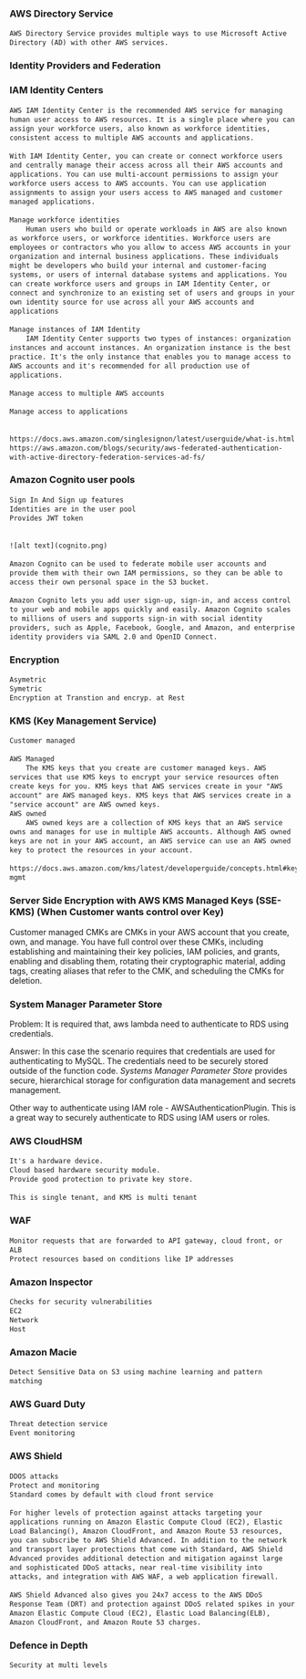 ### AWS Directory Service

    AWS Directory Service provides multiple ways to use Microsoft Active Directory (AD) with other AWS services.

### Identity Providers and Federation

### IAM Identity Centers

    AWS IAM Identity Center is the recommended AWS service for managing human user access to AWS resources. It is a single place where you can assign your workforce users, also known as workforce identities, consistent access to multiple AWS accounts and applications.

    With IAM Identity Center, you can create or connect workforce users and centrally manage their access across all their AWS accounts and applications. You can use multi-account permissions to assign your workforce users access to AWS accounts. You can use application assignments to assign your users access to AWS managed and customer managed applications.

    Manage workforce identities
        Human users who build or operate workloads in AWS are also known as workforce users, or workforce identities. Workforce users are employees or contractors who you allow to access AWS accounts in your organization and internal business applications. These individuals might be developers who build your internal and customer-facing systems, or users of internal database systems and applications. You can create workforce users and groups in IAM Identity Center, or connect and synchronize to an existing set of users and groups in your own identity source for use across all your AWS accounts and applications

    Manage instances of IAM Identity 
        IAM Identity Center supports two types of instances: organization instances and account instances. An organization instance is the best practice. It's the only instance that enables you to manage access to AWS accounts and it's recommended for all production use of applications. 
    
    Manage access to multiple AWS accounts

    Manage access to applications


    https://docs.aws.amazon.com/singlesignon/latest/userguide/what-is.html
    https://aws.amazon.com/blogs/security/aws-federated-authentication-with-active-directory-federation-services-ad-fs/


### Amazon Cognito user pools
    Sign In And Sign up features
    Identities are in the user pool
    Provides JWT token


    ![alt text](cognito.png)

    Amazon Cognito can be used to federate mobile user accounts and provide them with their own IAM permissions, so they can be able to access their own personal space in the S3 bucket.

    Amazon Cognito lets you add user sign-up, sign-in, and access control to your web and mobile apps quickly and easily. Amazon Cognito scales to millions of users and supports sign-in with social identity providers, such as Apple, Facebook, Google, and Amazon, and enterprise identity providers via SAML 2.0 and OpenID Connect.


### Encryption
    Asymetric
    Symetric
    Encryption at Transtion and encryp. at Rest 

### KMS (Key Management Service)

    Customer managed

    AWS Managed
        The KMS keys that you create are customer managed keys. AWS services that use KMS keys to encrypt your service resources often create keys for you. KMS keys that AWS services create in your "AWS account" are AWS managed keys. KMS keys that AWS services create in a "service account" are AWS owned keys.
    AWS owned
        AWS owned keys are a collection of KMS keys that an AWS service owns and manages for use in multiple AWS accounts. Although AWS owned keys are not in your AWS account, an AWS service can use an AWS owned key to protect the resources in your account.

    https://docs.aws.amazon.com/kms/latest/developerguide/concepts.html#key-mgmt



### Server Side Encryption with AWS KMS Managed Keys (SSE-KMS) (When Customer wants control over Key)

 
Customer managed CMKs are CMKs in your AWS account that you create, own, and manage. You have full control over these CMKs, including establishing and maintaining their key policies, IAM policies, and grants, enabling and disabling them, rotating their cryptographic material, adding tags, creating aliases that refer to the CMK, and scheduling the CMKs for deletion.



### System Manager Parameter Store

Problem: It is required that, aws lambda need to authenticate to RDS using credentials.

Answer: In this case the scenario requires that credentials are used for authenticating to MySQL. The credentials need to be securely stored outside of the function code. *Systems Manager Parameter Store* provides secure, hierarchical storage for configuration data management and secrets management.

Other way to authenticate using IAM role - AWSAuthenticationPlugin.
 This is a great way to securely authenticate to RDS using IAM users or roles.



### AWS CloudHSM
    It's a hardware device.
    Cloud based hardware security module.
    Provide good protection to private key store.

    This is single tenant, and KMS is multi tenant

### WAF
    Monitor requests that are forwarded to API gateway, cloud front, or ALB
    Protect resources based on conditions like IP addresses

### Amazon Inspector
    Checks for security vulnerabilities
    EC2
    Network
    Host

### Amazon Macie
    Detect Sensitive Data on S3 using machine learning and pattern matching


### AWS Guard Duty
    Threat detection service
    Event monitoring

### AWS Shield
    DDOS attacks
    Protect and monitoring
    Standard comes by default with cloud front service

    For higher levels of protection against attacks targeting your applications running on Amazon Elastic Compute Cloud (EC2), Elastic Load Balancing(), Amazon CloudFront, and Amazon Route 53 resources, you can subscribe to AWS Shield Advanced. In addition to the network and transport layer protections that come with Standard, AWS Shield Advanced provides additional detection and mitigation against large and sophisticated DDoS attacks, near real-time visibility into attacks, and integration with AWS WAF, a web application firewall.

    AWS Shield Advanced also gives you 24x7 access to the AWS DDoS Response Team (DRT) and protection against DDoS related spikes in your Amazon Elastic Compute Cloud (EC2), Elastic Load Balancing(ELB), Amazon CloudFront, and Amazon Route 53 charges.

### Defence in Depth
    Security at multi levels
    



